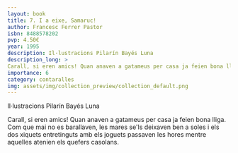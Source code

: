 ```yaml
---
layout: book
title: 7. I a eixe, Samaruc!
author: Francesc Ferrer Pastor
isbn: 8488578202
pvp: 4.50€
year: 1995
description: Il·lustracions Pilarín Bayés Luna
description_long: >
Carall, si eren amics! Quan anaven a gatameus per casa ja feien bona lliga. Com que mai no es barallaven, les mares se'ls deixaven ben a soles i els dos xiquets entretinguts amb els joguets passaven les hores mentre aquelles atenien els quefers casolans.
importance: 6
category: contaralles
img: assets/img/collection_preview/collection_default.png
---
```


Il·lustracions Pilarín Bayés Luna

>
Carall, si eren amics! Quan anaven a gatameus per casa ja feien bona lliga. Com que mai no es barallaven, les mares se'ls deixaven ben a soles i els dos xiquets entretinguts amb els joguets passaven les hores mentre aquelles atenien els quefers casolans.
